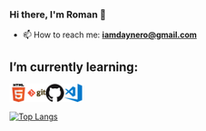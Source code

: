 ### Hi there, I'm Roman 👋

- 📫 How to reach me: **iamdaynero@gmail.com**
  
## I’m currently learning:

<img align="left" alt="HTML5" width="32px" src="https://raw.githubusercontent.com/github/explore/80688e429a7d4ef2fca1e82350fe8e3517d3494d/topics/html/html.png" />

<img align="left" alt="Git" width="32px" src="https://raw.githubusercontent.com/github/explore/80688e429a7d4ef2fca1e82350fe8e3517d3494d/topics/git/git.png" />

<img align="left" alt="GitHub" width="32px" src="https://raw.githubusercontent.com/github/explore/78df643247d429f6cc873026c0622819ad797942/topics/github/github.png" /> 

<img alt="Visual Studio Code" width="32px" src="https://raw.githubusercontent.com/github/explore/80688e429a7d4ef2fca1e82350fe8e3517d3494d/topics/visual-studio-code/visual-studio-code.png" />

<!--[![RuslanaKravchenko`s github stats](https://github-readme-stats.vercel.app/api?username=RuslanaKravchenko&show_icons=true&theme=dracula)](https://github.com/RuslanaKravchenko/github-readme-stats)   -->

[![Top Langs](https://github-readme-stats.vercel.app/api/top-langs/?username=RuslanaKravchenko&layout=compact&langs_count=8)](https://github.com/Daynero/github-readme-stats)





